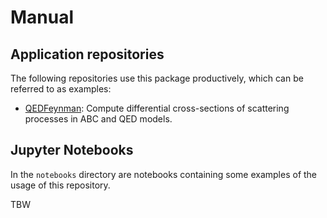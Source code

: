 # Manual

## Application repositories

The following repositories use this package productively, which can be referred to as examples:

- [QEDFeynman](https://github.com/ComputableDAGs/QEDFeynman.jl): Compute differential cross-sections of scattering processes in ABC and QED models.

## Jupyter Notebooks

In the `notebooks` directory are notebooks containing some examples of the usage of this repository.

TBW
